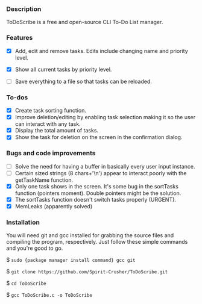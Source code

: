 ### Description

ToDoScribe is a free and open-source CLI To-Do List manager.

### Features

- [x] Add, edit and remove tasks. Edits include changing name and priority level.
- [x] Show all current tasks by priority level.
- [ ] Save everything to a file so that tasks can be reloaded.


### To-dos

- [x] Create task sorting function.
- [x] Improve deletion/editing by enabling task selection making it so the user can interact with any task.
- [x] Display the total amount of tasks.
- [x] Show the task for deletion on the screen in the confirmation dialog.

### Bugs and code improvements

- [ ] Solve the need for having a buffer in basically every user input instance.
- [ ] Certain sized strings (8 chars+'\n') appear to interact poorly with the getTaskName function.
- [x] Only one task shows in the screen. It's some bug in the sortTasks function (pointers moment). Double pointers might be the solution.
- [x] The sortTasks function doesn't switch tasks properly (URGENT).
- [x] MemLeaks (apparently solved)

### Installation

You will need git and gcc installed for grabbing the source files and compiling the program, respectively.
Just follow these simple commands and you're good to go.

$ ```sudo {package manager install command} gcc git```

$ ```git clone https://github.com/Spirit-Crusher/ToDoScribe.git```

$ ```cd ToDoScribe```

$ ```gcc ToDoScribe.c -o ToDoScribe```

